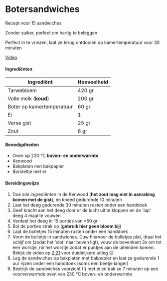 # Botersandwiches

Recept voor 15 sandwiches

Zonder suiker, perfect om hartig te beleggen

Perfect in te vriezen, laat ze terug ontdooien op kamertemperatuur voor 30 minuten 

[Video](https://www.youtube.com/watch?v=WM6dDW0m9IM&ab_channel=StefanElias-bakkenmetStefan-)

#### Ingrediënten

| Ingrediënt                | Hoeveelheid |
| ------------------------- | ----------- |
| Tarwebloem                | 420 gr      |
| Volle melk (**koud**)     | 200 gr      |
| Boter op kamertemperatuur | 60 gr       |
| Ei                        | 1           |
| Verse gist                | 25 gr       |
| Zout                      | 8 gr        |

#### Benodigdheden

- Oven op 230 °C **boven- en onderwarmte**
- Kenwood
- Bakplaten met bakpapier
- Borsteltje met ei

#### Bereidingswijze

1. Doe alle ingrediënten in de Kenwood (**het zout mag niet in aanraking komen met de gist**), en kneed gedurende 10 minuten
2. Laat het deeg gedurende 30 minuten rusten onder een handdoek
3. Geef kracht aan het deeg door er de lucht uit te kloppen en de 'lap' deeg 4 maal te vouwen
4. Verdeel het deeg in 15 porties van ±50 gr
5. Bol de porties strak op (**gebruik hier geen bloem bij**)
6. Laat de bolletjes 15 minuten rusten onder een handdoek
7. Vorm de bolletje in sandwiches. Duw hiervoor de bolletjes plat, draai het schijf om (zodat het 'slot' naar boven ligt), vouw de bovenkant 3x om tot een worstje, rol het worstje zodat er puntjes aan de uiteinden komen. Bekijk de video op [2:21](https://youtu.be/WM6dDW0m9IM?t=141) voor duidelijkere uitleg :wink:
8. Leg de sandwiches op bakplaten met bakpapier en laat ze gedurende 1 uur rijzen onder een handdoek (soms een beetje langer)
9. Bestrijk de sandwiches voorzicht (!) met ei en bak ze 7 minuten op een voorverwarmde oven van 230 °C boven- en onderwarmte

